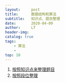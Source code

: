 ```yaml
---
layout:     post
title:      数据结构和算法
subtitle:   知识点、题目整理
date:       2020-04-09
author:     LT
header-img: 
catalog: true
tags:
    - 算法
    - 
top: 10
---
```


1. [按照知识点来整理题目](https://github.com/LeeeLiu/Leetcode_notes/)
2. [按照段位整理](https://github.com/LeeeLiu/Leetcode_notes/blob/master/summary/ChallengeCAT/ChallengeCAT.md)